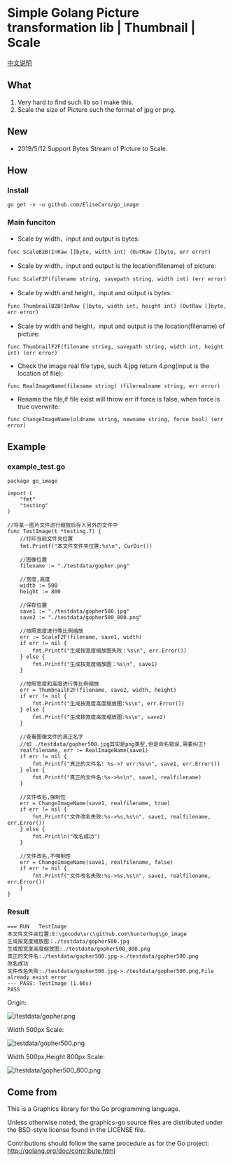 # Simple Golang Picture transformation lib |  Thumbnail | Scale

[中文说明](README_ZH.md)

## What

1. Very hard to find such lib so I make this.
2. Scale the size of Picture such the format of jpg or png.


## New

- 2019/5/12 Support Bytes Stream of Picture to Scale.

## How

### Install

```
go get -v -u github.com/EliseCaro/go_image
```

### Main funciton

- Scale by width，input and output is bytes:

```
func ScaleB2B(InRaw []byte, width int) (OutRaw []byte, err error)
```

- Scale by width，input and output is the location(filename) of picture:

```
func ScaleF2F(filename string, savepath string, width int) (err error)
```

- Scale by width and height，input and output is bytes:

```
func ThumbnailB2B(InRaw []byte, width int, height int) (OutRaw []byte, err error)
```

- Scale by width and height，input and output is the location(filename) of picture:

```
func ThumbnailF2F(filename string, savepath string, width int, height int) (err error)
```

- Check the image real file type, such 4.jpg return 4.png(input is the location of file):

```
func RealImageName(filename string) (filerealname string, err error)
```

- Rename the file,if file exist will throw err if force is false, when force is true overwrite:

```
func ChangeImageName(oldname string, newname string, force bool) (err error) 
```

## Example

### example_test.go

```
package go_image

import (
	"fmt"
	"testing"
)

//将某一图片文件进行缩放后存入另外的文件中
func TestImage(t *testing.T) {
	//打印当前文件夹位置
	fmt.Printf("本文件文件夹位置:%s\n", CurDir())

	//图像位置
	filename := "./testdata/gopher.png"

	//宽度,高度
	width := 500
	height := 800

	//保存位置
	save1 := "./testdata/gopher500.jpg"
	save2 := "./testdata/gopher500_800.png"

	//按照宽度进行等比例缩放
	err := ScaleF2F(filename, save1, width)
	if err != nil {
		fmt.Printf("生成按宽度缩放图失败：%s\n", err.Error())
	} else {
		fmt.Printf("生成按宽度缩放图：%s\n", save1)
	}

	//按照宽度和高度进行等比例缩放
	err = ThumbnailF2F(filename, save2, width, height)
	if err != nil {
		fmt.Printf("生成按宽度高度缩放图:%s\n", err.Error())
	} else {
		fmt.Printf("生成按宽度高度缩放图:%s\n", save2)
	}

	//查看图像文件的真正名字
	//如 ./testdata/gopher500.jpg其实是png类型,但是命名错误,需要纠正!
	realfilename, err := RealImageName(save1)
	if err != nil {
		fmt.Printf("真正的文件名: %s->? err:%s\n", save1, err.Error())
	} else {
		fmt.Printf("真正的文件名:%s->%s\n", save1, realfilename)
	}

	//文件改名,强制性
	err = ChangeImageName(save1, realfilename, true)
	if err != nil {
		fmt.Printf("文件改名失败:%s->%s,%s\n", save1, realfilename, err.Error())
	} else {
		fmt.Println("改名成功")
	}

	//文件改名,不强制性
	err = ChangeImageName(save1, realfilename, false)
	if err != nil {
		fmt.Printf("文件改名失败:%s->%s,%s\n", save1, realfilename, err.Error())
	}
}

```

### Result

```
=== RUN   TestImage
本文件文件夹位置:E:\gocode\src\github.com\hunterhug\go_image
生成按宽度缩放图：./testdata/gopher500.jpg
生成按宽度高度缩放图:./testdata/gopher500_800.png
真正的文件名:./testdata/gopher500.jpg->./testdata/gopher500.png
改名成功
文件改名失败:./testdata/gopher500.jpg->./testdata/gopher500.png,File already exist error
--- PASS: TestImage (1.66s)
PASS
```

Origin:

![/testdata/gopher.png](/testdata/gopher.png)


Width 500px Scale:


![testdata/gopher500.png](testdata/gopher500.png)

Width 500px,Height 800px Scale:

![/testdata/gopher500_800.png](/testdata/gopher500_800.png)

## Come from

This is a Graphics library for the Go programming language.

Unless otherwise noted, the graphics-go source files are distributed
under the BSD-style license found in the LICENSE file.

Contributions should follow the same procedure as for the Go project:
http://golang.org/doc/contribute.html

